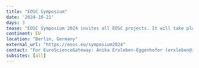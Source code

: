 ```yaml
---
title: "EOSC Symposium"
date: '2024-10-21'
days: 3
tease: "EOSC Symposium 2024 invites all EOSC projects. It will take place under the patronage of the German Minister for Education and Research Bettina Stark-Watzinger. The event is being organised by the EOSC Association, the EOSC-A German Mandated Organisation, NFDI, the ZBW – Leibniz Information Centre for Economics, an EOSC-A Member, and with the support of the Horizon Europe project EOSC Focus. The Galaxy Project will join as core pillar of the EU-funded EOSC EuroScienceGateway project."
continent: EU
location: "Berlin, Germany"
external_url: "https://eosc.eu/symposium2024"
contact: "For EuroScienceGateway: Anika Erxleben-Eggenhofer (erxleben@informatik.uni-freiburg.de)"
subsites: [all]
---
```

